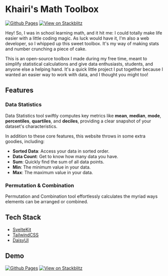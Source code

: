 # Khairi's Math Toolbox

[![Github Pages](https://img.shields.io/badge/GitHub%20Pages-222222?style=for-the-badge&logo=GitHub%20Pages&logoColor=white)](https://kh4iri.github.io/math-toolbox/)
[![View on Stackblitz](https://img.shields.io/badge/View_On_Stackblitz-fff?style=for-the-badge&logo=Stackblitz&logoColor=1389FD)](https://stackblitz.com/edit/math-toolbox)

Hey! So, I was in school learning math, and it hit me: I could totally make life easier with a little coding magic. As luck would have it, I'm also a web developer, so I whipped up this sweet toolbox. It's my way of making stats and number crunching a piece of cake.

This is an open-source toolbox I made during my free time, meant to simplify statistical calculations and give data enthusiasts, students, and anyone else a helping hand. It's a quick little project I put together because I wanted an easier way to work with data, and I thought you might too!

## Features

### Data Statistics

Data Statistics tool swiftly computes key metrics like **mean**, **median**, **mode**, **percentiles**, **quartiles**, and **deciles**, providing a clear snapshot of your dataset's characteristics.

In addition to these core features, this website throws in some extra goodies, including:

- **Sorted Data**: Access your data in sorted order.
- **Data Count**: Get to know how many data you have.
- **Sum**: Quickly find the sum of all data points.
- **Min**: The minimum value in your data.
- **Max**: The maximum value in your data.

### Permutation & Combination

Permutation and Combination tool effortlessly calculates the myriad ways elements can be arranged or combined.

## Tech Stack

- [SvelteKit](https://kit.svelte.dev/)
- [TailwindCSS](https://tailwindcss.com/)
- [DaisyUI](https://daisyui.com/)

## Demo

[![Github Pages](https://img.shields.io/badge/GitHub%20Pages-222222?style=for-the-badge&logo=GitHub%20Pages&logoColor=white)](https://kh4iri.github.io/math-toolbox/)
[![View on Stackblitz](https://img.shields.io/badge/View_On_Stackblitz-fff?style=for-the-badge&logo=Stackblitz&logoColor=1389FD)](https://stackblitz.com/edit/math-toolbox)